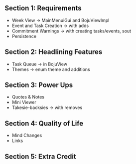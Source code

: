 ## Section 1: Requirements
- Week View -> MainMenuiGui and BojuViewImpl
- Event and Task Creation -> with adds
- Commitment Warnings -> with creating tasks/events, sout
- Persistence

## Section 2: Headlining Features
- Task Queue -> in BojuView
- Themes -> enum theme and additions 

## Section 3: Power Ups
- Quotes & Notes
- Mini Viewer
- Takesie-backsies -> with removes

## Section 4: Quality of Life
- Mind Changes
- Links


## Section 5: Extra Credit
